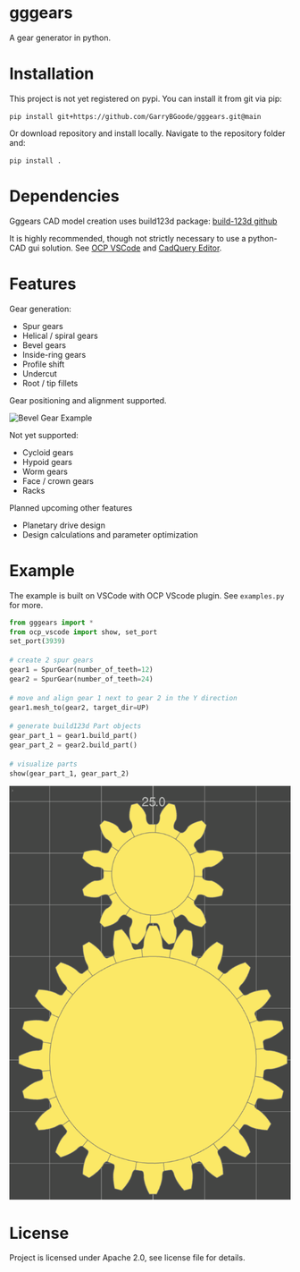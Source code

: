 # gggears
A gear generator in python.

# Installation
This project is not yet registered on pypi. You can install it from git via pip:

```pip install git+https://github.com/GarryBGoode/gggears.git@main```

Or download repository and install locally. Navigate to the repository folder and:

```pip install .```

# Dependencies

Gggears CAD model creation uses build123d package: [build-123d github](https://github.com/gumyr/build123d)

It is highly recommended, though not strictly necessary to use a python-CAD gui solution.
See [OCP VSCode](https://github.com/bernhard-42/vscode-ocp-cad-viewer) and [CadQuery Editor](https://github.com/CadQuery/CQ-editor).




# Features

Gear generation:
- Spur gears
- Helical / spiral gears
- Bevel gears
- Inside-ring gears
- Profile shift
- Undercut
- Root / tip fillets

Gear positioning and alignment supported.

![Bevel Gear Example](doc/media/bevel_gears.png)

Not yet supported:
- Cycloid gears
- Hypoid gears
- Worm gears
- Face / crown gears
- Racks

Planned upcoming other features
- Planetary drive design
- Design calculations and parameter optimization

# Example
The example is built on VSCode with OCP VScode plugin.
See `examples.py` for more.
```python
from gggears import *
from ocp_vscode import show, set_port
set_port(3939)

# create 2 spur gears
gear1 = SpurGear(number_of_teeth=12)
gear2 = SpurGear(number_of_teeth=24)

# move and align gear 1 next to gear 2 in the Y direction
gear1.mesh_to(gear2, target_dir=UP)

# generate build123d Part objects
gear_part_1 = gear1.build_part()
gear_part_2 = gear2.build_part()

# visualize parts
show(gear_part_1, gear_part_2)
```

![Bevel Gear Example](doc/media/spur_gear_example.png)

# License
Project is licensed under Apache 2.0, see license file for details.